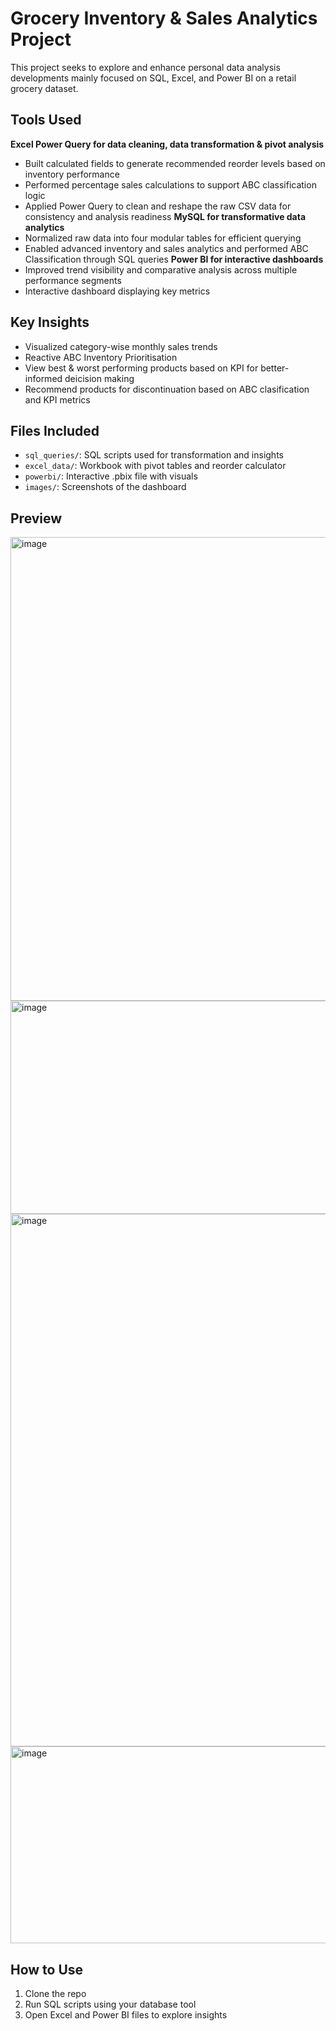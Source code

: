 # Grocery Inventory & Sales Analytics Project

This project seeks to explore and enhance personal data analysis developments mainly focused on SQL, Excel, and Power BI on a retail grocery dataset.

## Tools Used
**Excel Power Query for data cleaning, data transformation & pivot analysis**
  - Built calculated fields to generate recommended reorder levels based on inventory performance
  - Performed percentage sales calculations to support ABC classification logic
  - Applied Power Query to clean and reshape the raw CSV data for consistency and analysis readiness
**MySQL for transformative data analytics**
  - Normalized raw data into four modular tables for efficient querying
  - Enabled advanced inventory and sales analytics and performed ABC Classification through SQL queries
**Power BI for interactive dashboards**
  - Improved trend visibility and comparative analysis across multiple performance segments
  - Interactive dashboard displaying key metrics

## Key Insights
- Visualized category-wise monthly sales trends
- Reactive ABC Inventory Prioritisation
- View best & worst performing products based on KPI for better-informed deicision making
- Recommend products for discontinuation based on ABC clasification and KPI metrics

## Files Included
- `sql_queries/`: SQL scripts used for transformation and insights
- `excel_data/`: Workbook with pivot tables and reorder calculator
- `powerbi/`: Interactive .pbix file with visuals
- `images/`: Screenshots of the dashboard

## Preview
<img width="1315" height="742" alt="image" src="https://github.com/user-attachments/assets/0c4bcefe-7ff1-4f51-a6ec-dd6ccebe8fbe" />

<img width="612" height="341" alt="image" src="https://github.com/user-attachments/assets/06f8cb9e-c518-41aa-9fee-03f129d16265" />

<img width="761" height="852" alt="image" src="https://github.com/user-attachments/assets/a4c7ab31-accd-4090-90fe-e9789f00ed0b" />

<img width="986" height="315" alt="image" src="https://github.com/user-attachments/assets/66583b45-7a98-48b4-ba49-f21074de15b3" />


## How to Use
1. Clone the repo
2. Run SQL scripts using your database tool
3. Open Excel and Power BI files to explore insights
